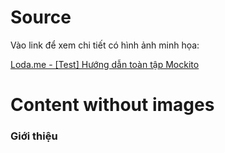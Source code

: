 # Source
Vào link để xem chi tiết có hình ảnh minh họa:

[Loda.me - [Test] Hướng dẫn toàn tập Mockito][loda-link]

[loda-link]: https://loda.me/test-huong-dan-toan-tap-mockito-loda1576641016810

# Content without images

### Giới thiệu
